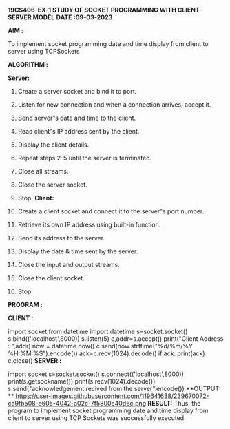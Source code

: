 **19CS406-EX-1 STUDY OF SOCKET PROGRAMMING WITH CLIENT-SERVER MODEL**
**DATE :09-03-2023**

**AIM :**

To implement socket programming date and time display from client to server using TCPSockets

**ALGORITHM :**

**Server:**

1. Create a server socket and bind it to port.
2. Listen for new connection and when a connection arrives, accept it.
3. Send server‟s date and time to the client.
4. Read client‟s IP address sent by the client.
5. Display the client details.
6. Repeat steps 2-5 until the server is terminated.
7. Close all streams.
8. Close the server socket.
9. Stop.
**Client:**

1. Create a client socket and connect it to the server‟s port number.
2. Retrieve its own IP address using built-in function.
3. Send its address to the server.
4. Display the date & time sent by the server.
5. Close the input and output streams.
6. Close the client socket.
7. Stop

**PROGRAM :**

**CLIENT :**

import socket
from datetime import datetime
s=socket.socket()
s.bind(('localhost',8000))
s.listen(5)
c,addr=s.accept()
print("Client Address : ",addr)
now = datetime.now()
c.send(now.strftime("%d/%m/%Y %H:%M:%S").encode())
ack=c.recv(1024).decode()
if ack:
    print(ack)
c.close()
**SERVER :**

import socket
s=socket.socket()
s.connect(('localhost',8000))
print(s.getsockname())
print(s.recv(1024).decode())
s.send("acknowledgement recived from the server".encode())
**OUTPUT: **
https://user-images.githubusercontent.com/119641638/239670072-ca9fb508-e605-4042-a02c-7f5800e40d6c.png
**RESULT:**
Thus, the program to implement socket programming date and time display from client to server using TCP Sockets was successfully executed.
